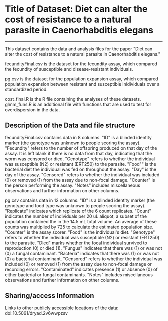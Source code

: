 
# Title of Dataset: Diet can alter the cost of resistance to a natural parasite in Caenorhabditis elegans
---

This dataset contains the data and analysis files for the paper "Diet can alter the cost of resistance to a natural parasite in Caenorhabditis elegans." 

fecundityFinal.csv is the dataset for the fecundity assay, which compared the fecundity of susceptible and disease-resistant individuals.

pg.csv is the dataset for the population expansion assay, which compared population expansion between resistant and susceptible inidividuals over a standardized period.

cost_final.R is the R file containing the analyses of these datasets. glmm_funs.R is an additional file with functions that are used to test for overdispersion in the data. 


## Description of the Data and file structure

fecundityFinal.csv contains data in 8 columns. "ID" is a blinded identity marker (the genotype was unknown to people scoring the assay). "Fecundity" refers to the number of offspring produced on that day of the assay. It is left blank if there is no data from that day, indicating that the worm was censored or died. "Genotype" refers to whether the individual was susceptible (N2) or resistant (ERT250) to the parasite. "Food"" is the bacterial diet the individual was fed on throughout the assay. "Day" is the day of the assay. "Censored" refers to whether the individual was included (0) or removed (1) from the assay due to non-focal damage. "Counter" is the person performing the assay. "Notes" includes miscellaneous observations and further information on other columns.

pg.csv contains data in 12 columns. "ID" is a blinded identity marker (the genotype and food type was unknown to people scoring the assay). "Replicate" indicates which replicate of the 6 count replicates. "Count" indicates the number of individuals per 20 uL aliquot, a subset of the population contained the in the 14.5 mL total volume. An average of these counts was multiplied by 725 to calculate the estimated population size. "Counter" is the assay scorer. "Food" is the individual's diet. "Genotype" refers to whether the individual was susceptible (N2) or resistant (ERT250) to the parasite. "Died" marks whether the focal individual survived to reproduction (0) or died (1). "Fungus" indicates that there was (1) or was not (0) a fungal contaminant. "Bacteria" indicates that there was (1) or was not (0) a bacterial contaminant. "Censored" refers to whether the individual was included (0) or removed (1) from the assay due to non-focal damage or recording errors. "Contaminated" indicates presence (1) or absence (0) of either bacterial or fungal contaminants. "Notes" includes miscellaneous observations and further information on other columns.


## Sharing/access Information

Links to other publicly accessible locations of the data: doi:10.5061/dryad.2v6wwpzsv

